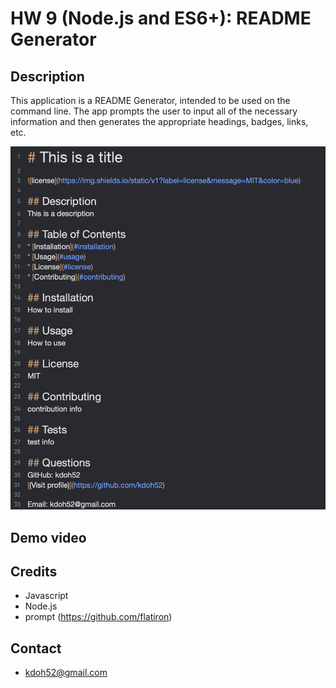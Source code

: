 # HW 9 (Node.js and ES6+): README Generator

## Description
This application is a README Generator, intended to be used on the command line. The app prompts the user to input all of the necessary information and then generates the appropriate headings, badges, links, etc.

<img src="screenshot.png" alt="screenshot">

## Demo video

## Credits
* Javascript
* Node.js
* prompt (https://github.com/flatiron)

## Contact
* kdoh52@gmail.com
